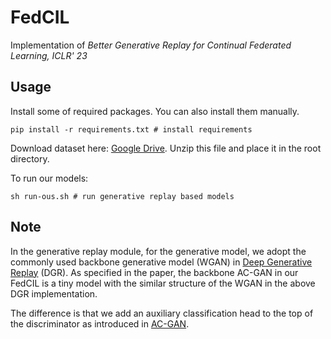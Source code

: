 # FedCIL

 Implementation of *Better Generative Replay for Continual Federated Learning, ICLR' 23*



## Usage

Install some of required packages. You can also install them manually.

```
pip install -r requirements.txt # install requirements
```

Download dataset here: [Google Drive](https://drive.google.com/file/d/1F7li0NbFWbdaMsqpGUGevEYbT8TAsAx3/view?usp=share_link).
Unzip this file and place it in the root directory.

To run our models:

```
sh run-ous.sh # run generative replay based models
```



## Note

In the generative replay module, for the generative model, we adopt the commonly used backbone generative model (WGAN) in [Deep Generative Replay](https://github.com/kuc2477/pytorch-deep-generative-replay) (DGR). As specified in the paper, the backbone AC-GAN in our FedCIL is a tiny model with the similar structure of the WGAN in the above DGR implementation.

The difference is that we add an auxiliary classification head to the top of the discriminator as introduced in [AC-GAN](https://arxiv.org/pdf/1610.09585.pdf).
